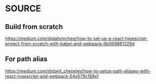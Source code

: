 # SOURCE

## Build from scratch

https://medium.com/@dahvinchee/how-to-set-up-a-react-typescript-project-from-scratch-with-babel-and-webpack-6b069881229d

## For path alias

https://medium.com/@danil_chepelev/how-to-setup-path-aliases-with-react-typescript-and-webpack-54e579c189e1